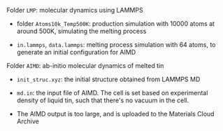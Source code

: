 Folder `LMP`: molecular dynamics using LAMMPS

- folder `Atoms10k_Temp500K`: production simulation with 10000 atoms at around 500K, simulating the melting process

- `in.lammps`, `data.lammps`: melting process simulation with 64 atoms, to generate an initial configuration for AIMD

Folder `AIMD`: ab-initio molecular dynamics of melted tin

- `init_struc.xyz`: the initial structure obtained from LAMMPS MD

- `md.in`: the input file of AIMD. The cell is set based on experimental density of liquid tin, such that there's no vacuum in the cell.

- The AIMD output is too large, and is uploaded to the Materials Cloud Archive
